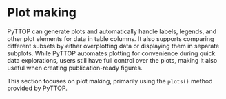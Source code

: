 # Plot making

PyTTOP can generate plots and automatically handle labels, legends, and other plot elements for data in table columns. It also supports comparing different subsets by either overplotting data or displaying them in separate subplots. While PyTTOP automates plotting for convenience during quick data explorations, users still have full control over the plots, making it also useful when creating publication-ready figures. 
<!-- It can also generate plots comparing various subsets, either by overplotting data for different subsets, or by plotting them in different subplots. Although PyTTOP automatically handles plotting, you also have control of the plots, making it not only convenient for quick explorations of data features, but also useful when creating figures suitable for publications. -->

This section focuses on plot making, primarily using the `plots()` method provided by PyTTOP.

```{tableofcontents}
```